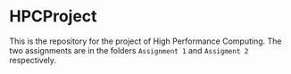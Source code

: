 # HPCProject
This is the repository for the project of High Performance Computing. The two assignments are in the folders `Assignment 1` and `Assigment 2` respectively.
